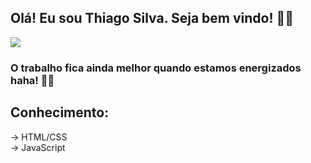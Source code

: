 ## Olá! Eu sou Thiago Silva. Seja bem vindo! 🐱‍👤
<img src="https://github.com/Thiagzz/Thiagzz/image/_9e313917-1d82-41b3-862c-eae1349490d6.jpeg">

### O trabalho fica ainda melhor quando estamos energizados haha! 🍕🍕 </br>

## Conhecimento: </br>
-> HTML/CSS </br>
-> JavaScript </br>

